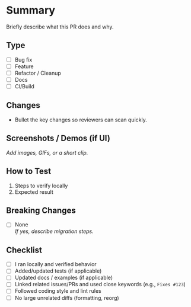 # Summary

Briefly describe what this PR does and why.

## Type

- [ ] Bug fix
- [ ] Feature
- [ ] Refactor / Cleanup
- [ ] Docs
- [ ] CI/Build

## Changes

- Bullet the key changes so reviewers can scan quickly.

## Screenshots / Demos (if UI)

_Add images, GIFs, or a short clip._

## How to Test

1. Steps to verify locally
2. Expected result

## Breaking Changes

- [ ] None  
_If yes, describe migration steps._

## Checklist

- [ ] I ran locally and verified behavior
- [ ] Added/updated tests (if applicable)
- [ ] Updated docs / examples (if applicable)
- [ ] Linked related issues/PRs and used close keywords (e.g., `Fixes #123`)
- [ ] Followed coding style and lint rules
- [ ] No large unrelated diffs (formatting, reorg)
